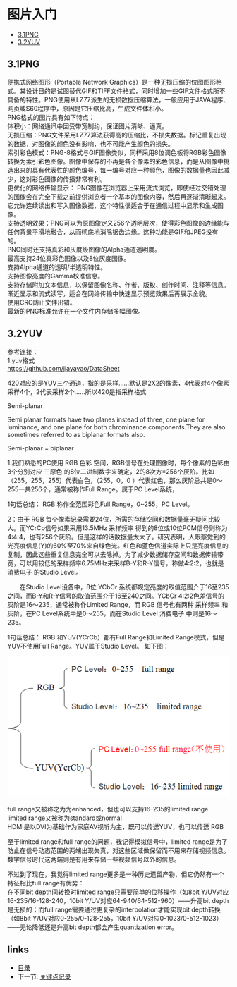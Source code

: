 # 图片入门
- [3.1PNG](#1)
- [3.2YUV](#2)

## <a id="1">3.1PNG</a>
便携式网络图形（Portable Network Graphics）是一种无损压缩的位图图形格式。其设计目的是试图替代GIF和TIFF文件格式，同时增加一些GIF文件格式所不具备的特性。PNG使用从LZ77派生的无损数据压缩算法，一般应用于JAVA程序、网页或S60程序中，原因是它压缩比高，生成文件体积小。  
PNG格式的图片具有如下特点：  
体积小：网络通讯中因受带宽制约，保证图片清晰、逼真。  
无损压缩：PNG文件采用LZ77算法获得高的压缩比，不损失数据。标记重复出现的数据，对图像的颜色没有影响，也不可能产生颜色的损失。  
索引彩色模式：PNG-8格式与GIF图像类似，同样采用8位调色板将RGB彩色图像转换为索引彩色图像。图像中保存的不再是各个像素的彩色信息，而是从图像中挑选出来的具有代表性的颜色编号，每一编号对应一种颜色，图像的数据量也因此减少，这对彩色图像的传播非常有利。  
更优化的网络传输显示： PNG图像在浏览器上采用流式浏览，即使经过交错处理的图像会在完全下载之前提供浏览者一个基本的图像内容，然后再逐渐清晰起来。它允许连续读出和写入图像数据，这个特性很适合于在通信过程中显示和生成图像。  
支持透明效果：PNG可以为原图像定义256个透明层次，使得彩色图像的边缘能与任何背景平滑地融合，从而彻底地消除锯齿边缘。这种功能是GIF和JPEG没有的。  
PNG同时还支持真彩和灰度级图像的Alpha通道透明度。  
最高支持24位真彩色图像以及8位灰度图像。  
支持Alpha通道的透明/半透明特性。  
支持图像亮度的Gamma校准信息。  
支持存储附加文本信息，以保留图像名称、作者、版权、创作时间、注释等信息。  
渐近显示和流式读写，适合在网络传输中快速显示预览效果后再展示全貌。  
使用CRC防止文件出错。  
最新的PNG标准允许在一个文件内存储多幅图像。  

## <a id="2">3.2YUV</a>
参考连接：   
1.yuv格式    
https://github.com/jiayayao/DataSheet   

420对应的是YUV三个通道，指的是采样……默认是2X2的像素，4代表对4个像素采样4个，2代表采样2个……所以420是指采样格式

Semi-planar

Semi planar formats have two planes instead of three, one plane for luminance, and one plane for both chrominance components.They are also sometimes referred to as biplanar formats also. 

Semi-planar = biplanar 

1:我们熟悉的PC使用 RGB 色彩 空间，RGB信号在处理图像时，每个像素的色彩由3个分别对应 三原色 的8位二进制数字来确定，2的8次方=256个灰阶。比如（255，255，255）代表白色，（255，0，0 ）代表红色，那么灰阶总共是0～255一共256个，通常被称作Full Range。属于PC Level系统，

1句话总结： RGB 称作全范围彩色Full Range，0~255，PC Level。

2：由于 RGB 每个像素记录需要24位，所需的存储空间和数据量毫无疑问比较大。而YCrCb信号如果采用13.5MHz 采样频率 得到的8位或10位PCM信号则称为4∶4∶4，也有256个灰阶。但是这样的话数据量太大了。研究表明，人眼察觉到的光亮度信息(Y)的60%至70%来自绿色光。红色和蓝色信道实际上只是亮度信息的复制，因此这些重复信息完全可以去除掉。为了减少数据储存空间和数据传输带宽，可以用较低的采样频率6.75MHz来采样B-Y和R-Y信号，称做4∶2∶2，也就是 消费电子 的Studio Level。

　　在Studio Level设备中，8位 YCbCr 系统都规定亮度的取值范围介于16至235之间，而B-Y和R-Y信号的取值范围介于16至240之间。YCbCr 4∶2∶2色差信号的灰阶是16～235，通常被称作Limited Range，而 RGB 信号也有两种 采样频率 和灰阶，在PC Level系统中是0～255，而在Studio Level 消费电子 中则是16～235。

1句话总结： RGB 和YUV(YCrCb）都有Full Range和Limited Range模式，但是YUV不使用Full Range。YUV属于Studio Level。
如下图：

<img src="./image/1-7.jpg" style="zoom:100%" />

full range又被称之为为enhanced，但也可以支持16-235的limited range   
limited range又被称为standard或normal   
HDMI是以DVI为基础作为家庭AV视听为主，既可以传送YUV，也可以传送 RGB   

至于limited range和full range的问题，我记得模拟信号中，limited range是为了防止在信号动态范围的两端出现失真，对这些区域做保留而不用来存储视频信息。数字信号时代这两端则是有用来存储一些视频信号以外的信息。

不过到了现在，我觉得limited range更多是一种历史遗留产物，但它仍然有一个特征相比full range有优势：   
在不同bit depth间转换时limited range只需要简单的位移操作（如8bit Y/UV对应16-235/16-128-240，10bit Y/UV对应64-940/64-512-960）——升高bit depth是无损的；而full range需要通过更复杂的interpolation才能实现bit depth转换（如8bit Y/UV对应0-255/0-128-255，10bit Y/UV对应0-1023/0-512-1023）——无论降低还是升高bit depth都会产生quantization error。




## links
  * [目录](<音视频入门到精通目录.md>)
  * 下一节: [关键点记录](<1.4关键点记录.md>)